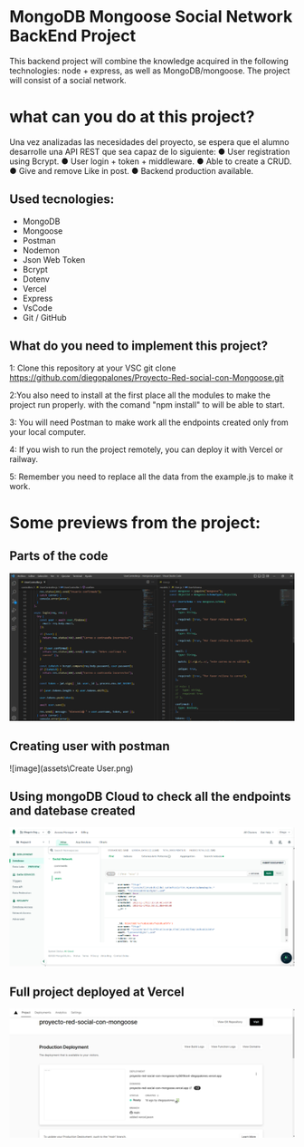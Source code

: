 #  MongoDB Mongoose Social Network BackEnd Project
This backend project will combine the knowledge acquired in the following technologies:
node + express, as well as MongoDB/mongoose.
The project will consist of a social network.

# what can you do at this project?
Una vez analizadas las necesidades del proyecto, se espera
que el alumno desarrolle una API REST que sea capaz de lo siguiente:
● User registration using Bcrypt. 
● User login + token + middleware.
● Able to create a CRUD.
● Give and remove Like in post.
● Backend production available.

## Used tecnologies:

- MongoDB
- Mongoose
- Postman
- Nodemon 
- Json Web Token
- Bcrypt
- Dotenv
- Vercel
- Express
- VsCode
- Git / GitHub

## What do you need to implement this project?

1: Clone this repository at your VSC  git clone https://github.com/diegopalones/Proyecto-Red-social-con-Mongoose.git

2:You also need to install at the first place all the modules to make the project run properly.
with the comand "npm install" to will be able to start.

3: You will need Postman to make work all the endpoints created only from your local computer.

4: If you wish to run the project remotely, you can deploy it with Vercel or railway.

5: Remember you need to replace all the data from the example.js to make it work.

# Some previews from the project:

## Parts of the code
![image](assets\code.png)

## Creating user with postman
![image](assets\Create User.png)

## Using mongoDB Cloud to check all the endpoints and datebase created
![image](assets\mongo_db.png)

## Full project deployed at Vercel
![image](assets\Vercel.png)





